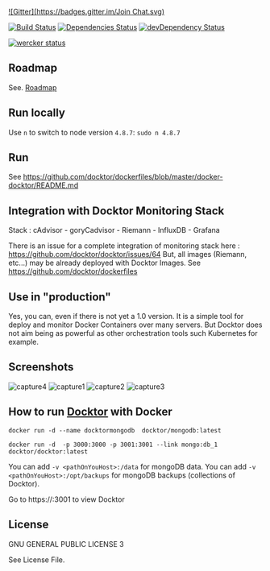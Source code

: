 [![Gitter](https://badges.gitter.im/Join Chat.svg)](https://gitter.im/docktor/?utm_source=badge&utm_medium=badge&utm_campaign=pr-badge&utm_content=badge)

[![Build Status](https://travis-ci.org/docktor/docktor.svg?branch=master)](https://travis-ci.org/docktor/docktor)
[![Dependencies Status](https://david-dm.org/docktor/docktor.svg)](https://david-dm.org/docktor/docktor)
[![devDependency Status](https://david-dm.org/docktor/docktor/dev-status.svg)](https://david-dm.org/docktor/docktor#info=devDependencies)

[![wercker status](https://app.wercker.com/status/aa752d73aaa88276a33d3911d2c11043/m "wercker status")](https://app.wercker.com/project/bykey/aa752d73aaa88276a33d3911d2c11043)


## Roadmap
See. [Roadmap](https://github.com/docktor/docktor/labels/roadmap)

## Run locally

Use `n` to switch to node version `4.8.7`: `sudo n 4.8.7`

## Run 

See https://github.com/docktor/dockerfiles/blob/master/docker-docktor/README.md

## Integration with Docktor Monitoring Stack
Stack : cAdvisor - goryCadvisor - Riemann - InfluxDB - Grafana

There is an issue for a complete integration of monitoring stack here : https://github.com/docktor/docktor/issues/64 
But, all images (Riemann, etc...) may be already deployed with Docktor Images. See https://github.com/docktor/dockerfiles

## Use in "production"
Yes, you can, even if there is not yet a 1.0 version. It is a simple tool for deploy and monitor Docker Containers over many servers. But Docktor does not aim being as powerful as other orchestration tools such Kubernetes for example.

## Screenshots
![capture4](/screenshots/capture4.png)
![capture1](/screenshots/capture1.png)
![capture2](/screenshots/capture2.png)
![capture3](/screenshots/capture3.png)

## How to run [Docktor](https://github.com/docktor/docktor) with Docker 

```
docker run -d --name docktormongodb  docktor/mongodb:latest

docker run -d  -p 3000:3000 -p 3001:3001 --link mongo:db_1 docktor/docktor:latest
```

You can add `-v <pathOnYouHost>:/data` for mongoDB data.
You can add `-v <pathOnYouHost>:/opt/backups` for mongoDB backups (collections of Docktor).


Go to https://<ipOfYourContainer>:3001 to view Docktor

## License
GNU GENERAL PUBLIC LICENSE 3

See License File.
